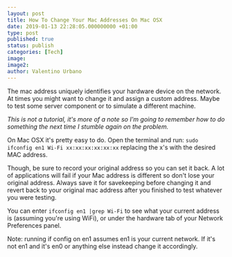 ```yaml
---
layout: post
title: How To Change Your Mac Addresses On Mac OSX
date: 2019-01-13 22:28:05.000000000 +01:00
type: post
published: true
status: publish
categories: [Tech]
image:
image2:
author: Valentino Urbano
---
```


The mac address uniquely identifies your hardware device on the network. At times you might want to change it and assign a custom address. Maybe to test some server component or to simulate a different machine.

_This is not a tutorial, it's more of a note so I'm going to remember how to do something the next time I stumble again on the problem._

On Mac OSX it's pretty easy to do. Open the terminal and run:
`sudo ifconfig en1 Wi-Fi xx:xx:xx:xx:xx:xx` replacing the x's with the desired MAC address.

Though, be sure to record your original address so you can set it back. A lot of applications will fail if your Mac address is different so don't lose your original address. Always save it for savekeeping before changing it and revert back to your original mac address after you finished to test whatever you were testing.

You can enter `ifconfig en1 |grep Wi-Fi` to see what your current address is (assuming you're using WiFi), or under the hardware tab of your Network Preferences panel.

Note: running if config on en1 assumes en1 is your current network. If it's not en1 and it's en0 or anything else instead change it accordingly.
